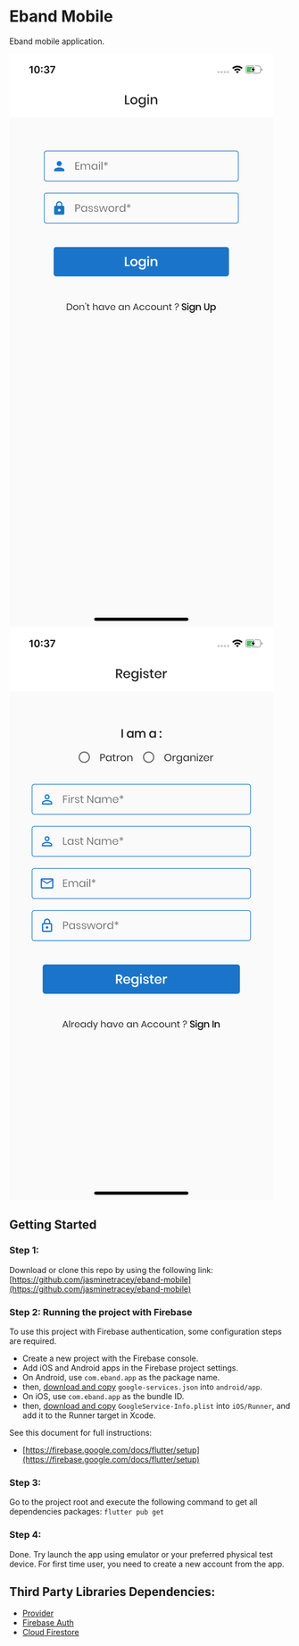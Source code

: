 # Eband Mobile

Eband mobile application.

![](screenshots/login.png)
![](screenshots/register.png)

## Getting Started

### Step 1:

Download or clone this repo by using the following link:
[https://github.com/jasminetracey/eband-mobile](https://github.com/jasminetracey/eband-mobile)

### Step 2: Running the project with Firebase

To use this project with Firebase authentication, some configuration steps are required.

- Create a new project with the Firebase console.
- Add iOS and Android apps in the Firebase project settings.
- On Android, use `com.eband.app` as the package name.
- then, [download and copy](https://firebase.google.com/docs/flutter/setup#configure_an_android_app) `google-services.json` into `android/app`.
- On iOS, use `com.eband.app` as the bundle ID.
- then, [download and copy](https://firebase.google.com/docs/flutter/setup#configure_an_ios_app) `GoogleService-Info.plist` into `iOS/Runner`, and add it to the Runner target in Xcode.

See this document for full instructions:

- [https://firebase.google.com/docs/flutter/setup](https://firebase.google.com/docs/flutter/setup)

### Step 3:

Go to the project root and execute the following command to get all dependencies packages:
`flutter pub get`

### Step 4:

Done. Try launch the app using emulator or your preferred physical test device. For first time user, you need to create a new account from the app.

## Third Party Libraries Dependencies:

- [Provider](https://github.com/rrousselGit/provider)
- [Firebase Auth](https://pub.dev/packages/firebase_auth)
- [Cloud Firestore](https://pub.dev/packages/cloud_firestore)
